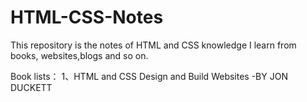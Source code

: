 # HTML-CSS-Notes
This repository is the notes of HTML and CSS knowledge I learn from books, websites,blogs and so on.

Book lists：
1、HTML and CSS Design and Build Websites -BY JON DUCKETT
